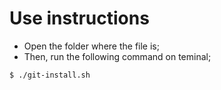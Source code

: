 # Use instructions

- Open the folder where the file is;
- Then, run the following command on teminal;

```bash
$ ./git-install.sh
```
